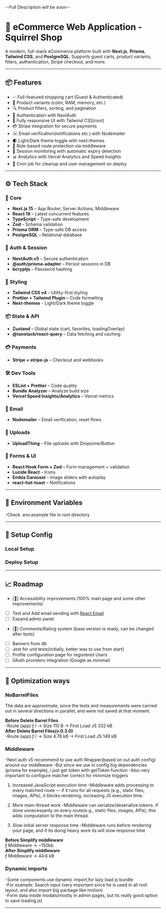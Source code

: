 --Full Description will be soon--

# 🛒 eCommerce Web Application - Squirrel Shop

A modern, full-stack eCommerce platform built with **Next.js**, **Prisma**, **Tailwind CSS**, and **PostgreSQL**. Supports guest carts, product variants, filters, authentication, Stripe checkout, and more.

---

## 📦 Features

- ✅ Full-featured shopping cart (Guest & Authenticated)
- 🧾 Product variants (color, RAM, memory, etc.)
- 🔍 Product filters, sorting, and pagination
- 👤 Authentication with NextAuth
- 🎨 Fully responsive UI with Tailwind CSS(root)
- 💳 Stripe integration for secure payments
- ✉️ Email verification(notifications etc.) with Nodemailer
- 🌒 Light/Dark theme toggle with next-themes
- 🔐 Role-based route protection via middleware
- 🔁 Session monitoring with automatic expiry detection
- 📊 Analytics with Vercel Analytics and Speed Insights
- 🧹 Cron job for cleanup and user management on deploy

---

## ⚙️ Tech Stack

### 🧠 Core

- **Next.js 15** – App Router, Server Actions, Middleware
- **React 19** – Latest concurrent features
- **TypeScript** – Type-safe development
- **Zod** – Schema validation
- **Prisma ORM** – Type-safe DB access
- **PostgreSQL** – Relational database

### 🔐 Auth & Session

- **NextAuth v5** – Secure authentication
- **@auth/prisma-adapter** – Persist sessions in DB
- **bcryptjs** – Password hashing

### 🎨 Styling

- **Tailwind CSS v4** – Utility-first styling
- **Prettier + Tailwind Plugin** – Code formatting
- **Next-themes** - Light/Dark theme toggle

### 📦 State & API

- **Zustand** – Global state (cart, favorites, loadingOverlay)
- **@tanstack/react-query** – Data fetching and caching

### 💳 Payments

- **Stripe + stripe-js** – Checkout and webhooks

### 🛠 Dev Tools

- **ESLint + Prettier** – Code quality
- **Bundle Analyzer** – Analyze build size
- **Vercel Speed Insights/Analytics** – Vercel metrics

### 📧 Email

- **Nodemailer** – Email verification, reset flows

### 📁 Uploads

- **UploadThing** – File uploads with Dropzone/Button

### 📐 Forms & UI

- **React Hook Form + Zod** – Form management + validation
- **Lucide React** – Icons
- **Embla Carousel** – Image sliders with autoplay
- **react-hot-toast** – Notifications

---

## 🧰 Environment Variables

-Check .env.example file in root directory

---

## 🧪 Setup Config

### Local Setup

### Deploy Setup

---

## 📈 Roadmap

- [🚧] Accessibility improvements (100% main page and some other improvements)
- [ ] Test and Add email sending with [React Email](https://react.email/)
- [ ] Expand admin panel
- [🚧] Comments/Rating system (base version is ready, can be changed after tests)
- [ ] Banners from db
- [ ] Jest for unit tests(initially, better was to use from start)
- [ ] Profile configuration page for registered Users
- [ ] 0Auth providers integration (Google as minimal)

---

## 🚀 Optimization ways

### NoBarrelFiles

The data are approximate, since the tests and measurements were carried out in several directions in parallel, and were not saved at that moment.

**Before Delete Barrel Files**  
-Route (app) ƒ / -> Size 110 B -> First Load JS 332 kB  
**After Delete Barrel Files(v.0.3.0)**  
-Route (app) ƒ / -> Size 4.76 kB -> First Load JS 149 kB

### Middleware

-Next auth v5 recommend to use auth Wrapper(based on out auth config) around our middleware
-But since we use in config big dependencies (prisma for example), i just get token with getToken function
-Also very important to configure matcher correct for minimize triggers

1. Increased JavaScript execution time
   -Middleware adds processing to every matched route — if it runs for all requests (e.g., static files, images, APIs), it blocks rendering, increasing JS execution time.

2. More main-thread work
   -Middleware can serialize/deserialize tokens. If done unnecessarily on every route(e.g., static files, images, APIs), this adds computation to the main thread.

3. Slow initial server response time
   -Middleware runs before rendering your page, and if its doing heavy work its will slow response time

**Before Simplify middleware**  
ƒ Middleware -> ~150kb  
**After Simplify middleware**  
ƒ Middleware -> 44.6 kB

### Dynamic imports

-Some components use dynamic import,for lazy load js bundle  
-For example: Search input (very important since he is used in all root layout, and also import big package like motion)  
-Form data inside modals(mostly in admin pages, but its really good option to save loading js)

---
